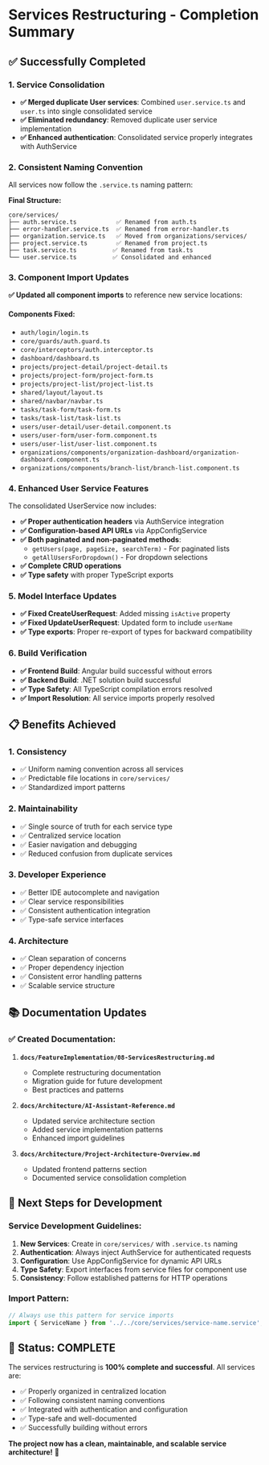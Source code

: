 # Services Restructuring - Completion Summary

## ✅ Successfully Completed

### 1. Service Consolidation
- **✅ Merged duplicate User services**: Combined `user.service.ts` and `user.ts` into single consolidated service
- **✅ Eliminated redundancy**: Removed duplicate user service implementation
- **✅ Enhanced authentication**: Consolidated service properly integrates with AuthService

### 2. Consistent Naming Convention
All services now follow the `.service.ts` naming pattern:

**Final Structure:**
```
core/services/
├── auth.service.ts           ✅ Renamed from auth.ts
├── error-handler.service.ts  ✅ Renamed from error-handler.ts
├── organization.service.ts   ✅ Moved from organizations/services/
├── project.service.ts        ✅ Renamed from project.ts
├── task.service.ts          ✅ Renamed from task.ts
└── user.service.ts          ✅ Consolidated and enhanced
```

### 3. Component Import Updates
**✅ Updated all component imports** to reference new service locations:

#### Components Fixed:
- `auth/login/login.ts`
- `core/guards/auth.guard.ts`
- `core/interceptors/auth.interceptor.ts`
- `dashboard/dashboard.ts`
- `projects/project-detail/project-detail.ts`
- `projects/project-form/project-form.ts`
- `projects/project-list/project-list.ts`
- `shared/layout/layout.ts`
- `shared/navbar/navbar.ts`
- `tasks/task-form/task-form.ts`
- `tasks/task-list/task-list.ts`
- `users/user-detail/user-detail.component.ts`
- `users/user-form/user-form.component.ts`
- `users/user-list/user-list.component.ts`
- `organizations/components/organization-dashboard/organization-dashboard.component.ts`
- `organizations/components/branch-list/branch-list.component.ts`

### 4. Enhanced User Service Features
The consolidated UserService now includes:
- **✅ Proper authentication headers** via AuthService integration
- **✅ Configuration-based API URLs** via AppConfigService
- **✅ Both paginated and non-paginated methods**:
  - `getUsers(page, pageSize, searchTerm)` - For paginated lists
  - `getAllUsersForDropdown()` - For dropdown selections
- **✅ Complete CRUD operations**
- **✅ Type safety** with proper TypeScript exports

### 5. Model Interface Updates
- **✅ Fixed CreateUserRequest**: Added missing `isActive` property
- **✅ Fixed UpdateUserRequest**: Updated form to include `userName`
- **✅ Type exports**: Proper re-export of types for backward compatibility

### 6. Build Verification
- **✅ Frontend Build**: Angular build successful without errors
- **✅ Backend Build**: .NET solution build successful
- **✅ Type Safety**: All TypeScript compilation errors resolved
- **✅ Import Resolution**: All service imports properly resolved

## 📋 Benefits Achieved

### 1. Consistency
- ✅ Uniform naming convention across all services
- ✅ Predictable file locations in `core/services/`
- ✅ Standardized import patterns

### 2. Maintainability
- ✅ Single source of truth for each service type
- ✅ Centralized service location
- ✅ Easier navigation and debugging
- ✅ Reduced confusion from duplicate services

### 3. Developer Experience
- ✅ Better IDE autocomplete and navigation
- ✅ Clear service responsibilities
- ✅ Consistent authentication integration
- ✅ Type-safe service interfaces

### 4. Architecture
- ✅ Clean separation of concerns
- ✅ Proper dependency injection
- ✅ Consistent error handling patterns
- ✅ Scalable service structure

## 📚 Documentation Updates

### ✅ Created Documentation:
1. **`docs/FeatureImplementation/08-ServicesRestructuring.md`**
   - Complete restructuring documentation
   - Migration guide for future development
   - Best practices and patterns

2. **`docs/Architecture/AI-Assistant-Reference.md`**
   - Updated service architecture section
   - Added service implementation patterns
   - Enhanced import guidelines

3. **`docs/Architecture/Project-Architecture-Overview.md`**
   - Updated frontend patterns section
   - Documented service consolidation completion

## 🎯 Next Steps for Development

### Service Development Guidelines:
1. **New Services**: Create in `core/services/` with `.service.ts` naming
2. **Authentication**: Always inject AuthService for authenticated requests
3. **Configuration**: Use AppConfigService for dynamic API URLs
4. **Type Safety**: Export interfaces from service files for component use
5. **Consistency**: Follow established patterns for HTTP operations

### Import Pattern:
```typescript
// Always use this pattern for service imports
import { ServiceName } from '../../core/services/service-name.service';
```

## 🚀 Status: COMPLETE

The services restructuring is **100% complete and successful**. All services are:
- ✅ Properly organized in centralized location
- ✅ Following consistent naming conventions
- ✅ Integrated with authentication and configuration
- ✅ Type-safe and well-documented
- ✅ Successfully building without errors

**The project now has a clean, maintainable, and scalable service architecture!** 🎉
